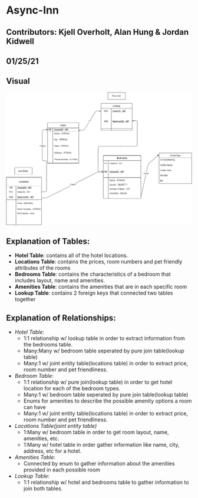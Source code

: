 # Async-Inn

## Contributors: Kjell Overholt, Alan Hung & Jordan Kidwell

## 01/25/21

## Visual
![ERD for Async Inn](assets/ERD-AsyncInn1.png)

## Explanation of Tables:
- **Hotel Table**: contains all of the hotel locations.
- **Locations Table**: contains the prices, room numbers and pet friendly attributes of the rooms
- **Bedrooms Table**: contains the characteristics of a bedroom that includes layout, name and amenities.
- **Amenities Table**: contains the amenities that are in each specific room 
- **Lookup Table**: contains 2 foreign keys that connected two tables together

## Explanation of Relationships:
-  *Hotel Table*:
   - 1:1 relationship w/ lookup table in order to extract information from the bedrooms table. 
   - Many:Many w/ bedroom table seperated by pure join table(lookup table)
   - Many:1 w/ joint entity table(locations table) in order to extract price, room number and pet friendliness.
- *Bedroom Table*:
  - 1:1 relationship w/ pure join(lookup table) in order to get hotel location for each of the bedroom types.
  - Many:1 w/ bedroom table seperated by pure join table(lookup table)
  - Enums for amenities to describe the possible amenity options a room can have 
  - Many:1 w/ joint entity table(locations table) in order to extract price, room number and pet friendliness.
- *Locations Table(joint entity table)* 
  - 1:Many w/ bedroom table in order to get room layout, name, amenities, etc.
  - 1:Many w/ hotel table in order gather information like name, city, address, etc for a hotel.
- *Amenities Table*:
  - Connected by enum to gather information about the amenities provided in each possible room
- *Lookup Table*:
  - 1:1 relationship w/ hotel and bedrooms table to gather information to join both tables. 